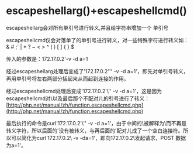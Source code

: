 # escapeshellarg()+escapeshellcmd()

escapeshellarg会对所有单引号进行转义,并且给字符串增加一个 单引号





escapeshellcmd仅会对落单了的单引号进行转义，对一些特殊字符进行转义如：& # ;` | * ? ~ < > ^ ( ) [ ] { } $





传入的参数是：172.17.0.2'-v -d a=1





经过escapeshellarg处理后变成了'172.17.0.2'\'' -v -d a=1'，即先对单引号转义，再用单引号将左右两部分括起来从而起到连接的作用。





经过escapeshellcmd处理后变成'172.17.0.2'\\'' -v -d a=1\'，这是因为escapeshellcmd对\以及最后那个不配对儿的引号进行了转义：[http://php.net/manual/zh/function.escapeshellcmd.php](http://php.net/manual/zh/function.escapeshellcmd.php)





最后执行的命令是curl'172.17.0.2'\\'' -v -d a=1\'，由于中间的\\被解释为\而不再是转义字符，所以后面的'没有被转义，与再后面的'配对儿成了一个空白连接符。所以可以简化为curl 172.17.0.2\ -v -da=1'，即向172.17.0.2\发起请求，POST 数据为a=1'。




